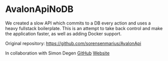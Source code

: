 # AvalonApiNoDB
We created a slow API which commits to a DB every action and uses a heavy fullstack boilerplate. This is an attempt to take back control and make the application faster, as well as adding Docker support.

Original repository: https://github.com/sorensenmarius/AvalonApi

In collaboration with Simon Degen [GitHub](http://github.com/SimonDegen) [Website](http://degen.no)
